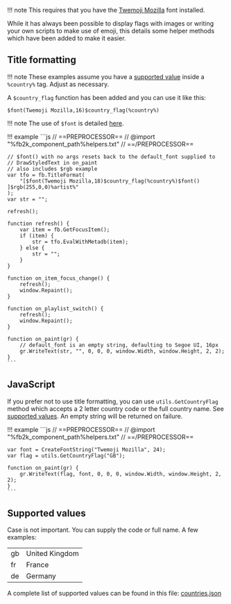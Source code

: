 !!! note
	This requires that you have the [Twemoji Mozilla](https://github.com/mozilla/twemoji-colr/releases/latest) font installed.

While it has always been possible to display flags with images or writing your own scripts
to make use of emoji, this details some helper methods which have been added to make it
easier.

## Title formatting

!!! note
	These examples assume you have a [supported value](#supported-values) inside a `%country%` tag. Adjust as
	necessary.

A `$country_flag` function has been added and you can use it like this:

```
$font(Twemoji Mozilla,16)$country_flag(%country%)
```

!!! note
	The use of `$font` is detailed [here](font-rgb.md).

!!! example
	```js
	// ==PREPROCESSOR==
	// @import "%fb2k_component_path%helpers.txt"
	// ==/PREPROCESSOR==

	// $font() with no args resets back to the default_font supplied to
	// DrawStyledText in on_paint
	// also includes $rgb example
	var tfo = fb.TitleFormat(
		"[$font(Twemoji Mozilla,18)$country_flag(%country%)$font() ]$rgb(255,0,0)%artist%"
	);
	var str = "";

	refresh();

	function refresh() {
		var item = fb.GetFocusItem();
		if (item) {
			str = tfo.EvalWithMetadb(item);
		} else {
			str = "";
		}
	}

	function on_item_focus_change() {
		refresh();
		window.Repaint();
	}

	function on_playlist_switch() {
		refresh();
		window.Repaint();
	}

	function on_paint(gr) {
		// default_font is an empty string, defaulting to Segoe UI, 16px
		gr.WriteText(str, "", 0, 0, 0, window.Width, window.Height, 2, 2);
	}
	```

## JavaScript

If you prefer not to use title formatting, you can use `utils.GetCountryFlag` method
which accepts a 2 letter country code or the full country name. See
[supported values](#supported-values). An empty string will be returned on failure.

!!! example
	```js
	// ==PREPROCESSOR==
	// @import "%fb2k_component_path%helpers.txt"
	// ==/PREPROCESSOR==

	var font = CreateFontString("Twemoji Mozilla", 24);
	var flag = utils.GetCountryFlag("GB");

	function on_paint(gr) {
		gr.WriteText(flag, font, 0, 0, 0, window.Width, window.Height, 2, 2);
	}
	```

## Supported values

Case is not important. You can supply the code or full name. A few examples:

|||
|---|---|
|gb|United Kingdom|
|fr|France|
|de|Germany|

A complete list of supported values can be found in this file: [countries.json](../files/countries.json)

